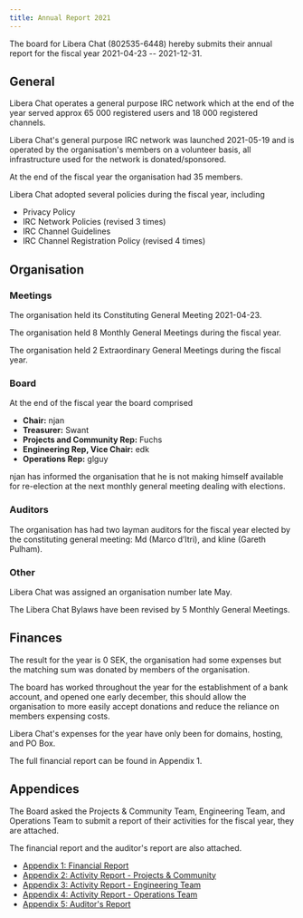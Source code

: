 ```yaml
---
title: Annual Report 2021
---
```


The board for Libera Chat (802535-6448) hereby submits their annual report
for the fiscal year 2021-04-23 -- 2021-12-31.

## General

Libera Chat operates a general purpose IRC network which at the end of the
year served approx 65 000 registered users and 18 000 registered channels.

Libera Chat's general purpose IRC network was launched 2021-05-19 and is
operated by the organisation's members on a volunteer basis, all
infrastructure used for the network is donated/sponsored.

At the end of the fiscal year the organisation had 35 members.

Libera Chat adopted several policies during the fiscal year, including

- Privacy Policy
- IRC Network Policies (revised 3 times)
- IRC Channel Guidelines
- IRC Channel Registration Policy (revised 4 times)

## Organisation

### Meetings

The organisation held its Constituting General Meeting 2021-04-23.

The organisation held 8 Monthly General Meetings during the fiscal year.

The organisation held 2 Extraordinary General Meetings during the fiscal year.

### Board

At the end of the fiscal year the board comprised

- **Chair:** njan
- **Treasurer:** Swant
- **Projects and Community Rep:** Fuchs
- **Engineering Rep, Vice Chair:** edk
- **Operations Rep:** glguy

njan has informed the organisation that he is not making himself available for
re-election at the next monthly general meeting dealing with elections.

### Auditors

The organisation has had two layman auditors for the fiscal year elected by
the constituting general meeting: Md (Marco d’Itri), and kline (Gareth Pulham).

### Other

Libera Chat was assigned an organisation number late May.

The Libera Chat Bylaws have been revised by 5 Monthly General Meetings.

## Finances

The result for the year is 0 SEK, the organisation had some expenses but the
matching sum was donated by members of the organisation.

The board has worked throughout the year for the establishment of a bank
account, and opened one early december, this should allow the organisation
to more easily accept donations and reduce the reliance on members expensing
costs.

Libera Chat's expenses for the year have only been for domains, hosting, and
PO Box.

The full financial report can be found in Appendix 1.

## Appendices

The Board asked the Projects & Community Team, Engineering Team, and
Operations Team to submit a report of their activities for the fiscal year,
they are attached.

The financial report and the auditor's report are also attached.

- [Appendix 1: Financial Report](./a1-financial-report)
- [Appendix 2: Activity Report - Projects & Community](./a2-activity-report-pac)
- [Appendix 3: Activity Report - Engineering Team](./a3-activity-report-eng)
- [Appendix 4: Activity Report - Operations Team](./a4-activity-report-ops)
- [Appendix 5: Auditor's Report](./a5-auditors-report)
